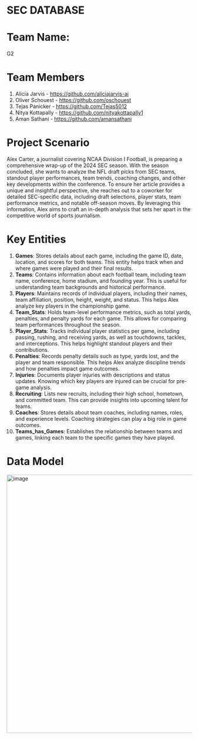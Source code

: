 # SEC DATABASE
# Team Name: 
G2

# Team Members
1. Alicia Jarvis - https://github.com/aliciajarvis-ai
2. Oliver Schouest - https://github.com/oschouest
3. Tejas Panicker - https://github.com/Tejas5012
4. Nitya Kottapally - https://github.com/nityakottapally1
5. Aman Sathani - https://github.com/amansathani

# Project Scenario
Alex Carter, a journalist covering NCAA Division I Football, is preparing a comprehensive wrap-up of the 2024 SEC season. With the season concluded, she wants to analyze the NFL draft picks from SEC teams, standout player performances, team trends, coaching changes, and other key developments within the conference. To ensure her article provides a unique and insightful perspective, she reaches out to a coworker for detailed SEC-specific data, including draft selections, player stats, team performance metrics, and notable off-season moves. By leveraging this information, Alex aims to craft an in-depth analysis that sets her apart in the competitive world of sports journalism.

# Key Entities
1. **Games**: Stores details about each game, including the game ID, date, location, and scores for both teams. This entity helps track when and where games were played and their final results.
2. **Teams**: Contains information about each football team, including team name, conference, home stadium, and founding year. This is useful for understanding team backgrounds and historical performance.
3. **Players**: Maintains records of individual players, including their names, team affiliation, position, height, weight, and status. This helps Alex analyze key players in the championship game.
4. **Team_Stats**: Holds team-level performance metrics, such as total yards, penalties, and penalty yards for each game. This allows for comparing team performances throughout the season.
5. **Player_Stats**: Tracks individual player statistics per game, including passing, rushing, and receiving yards, as well as touchdowns, tackles, and interceptions. This helps highlight standout players and their contributions.
6. **Penalties**: Records penalty details such as type, yards lost, and the player and team responsible. This helps Alex analyze discipline trends and how penalties impact game outcomes.
7. **Injuries**: Documents player injuries with descriptions and status updates. Knowing which key players are injured can be crucial for pre-game analysis.
8. **Recruiting**: Lists new recruits, including their high school, hometown, and committed team. This can provide insights into upcoming talent for teams.
9. **Coaches**: Stores details about team coaches, including names, roles, and experience levels. Coaching strategies can play a big role in game outcomes.
10. **Teams_has_Games**: Establishes the relationship between teams and games, linking each team to the specific games they have played.

# Data Model
<img width="700" alt="image" src= "https://github.com/user-attachments/assets/cb287cc5-0321-4dd1-9bd8-74bcd3a3dc7c" />

